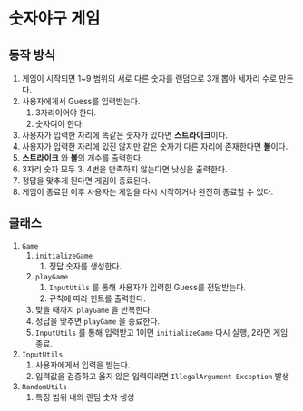 # 숫자야구 게임

## 동작 방식
1. 게임이 시작되면 1~9 범위의 서로 다른 숫자를 랜덤으로 3개 뽑아 세자리 수로 만든다.
2. 사용자에게서 Guess를 입력받는다.
    1. 3자리이어야 한다.
    2. 숫자여야 한다.
3. 사용자가 입력한 자리에 똑같은 숫자가 있다면 **스트라이크**이다.
4. 사용자가 입력한 자리에 있진 않지만 같은 숫자가 다른 자리에 존재한다면 **볼**이다.
5. **스트라이크** 와 **볼**의 개수를 출력한다.
6. 3자리 숫자 모두 3, 4번을 만족하지 않는다면 낫싱을 출력한다.
7. 정답을 맞추게 된다면 게임이 종료된다.
8. 게임이 종료된 이후 사용자는 게임을 다시 시작하거나 완전히 종료할 수 있다.

## 클래스

1. `Game`
    1. `initializeGame`
        1. 정답 숫자를 생성한다.
    2. `playGame`
        1. `InputUtils` 를 통해 사용자가 입력한 Guess를 전달받는다.
        2. 규칙에 따라 힌트를 출력한다.
    3. 맞을 때까지 `playGame` 을 반복한다.
    4. 정답을 맞추면 `playGame` 을 종료한다.
    5. `InputUtils` 를 통해 입력받고 1이면 `initializeGame` 다시 실행, 2라면 게임 종료.
2. `InputUtils`
    1. 사용자에게서 입력을 받는다.
    2. 입력값을 검증하고 옳지 않은 입력이라면 `IllegalArgument Exception` 발생
3. `RandomUtils`
    1. 특정 범위 내의 랜덤 숫자 생성

